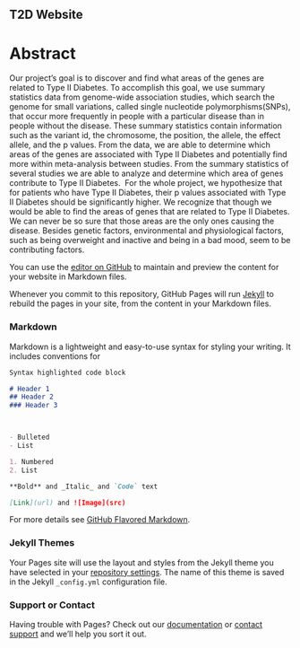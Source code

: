 ## T2D Website


# Abstract 


Our project’s goal is to discover and find what areas of the genes are related to Type II Diabetes. To accomplish this goal, we use summary statistics data from genome-wide association studies, which search the genome for small variations, called single nucleotide polymorphisms(SNPs), that occur more frequently in people with a particular disease than in people without the disease.  These summary statistics contain information such as the variant id, the chromosome, the position, the allele, the effect allele, and the p values. From the data, we are able to determine which areas of the genes are associated with Type II Diabetes and potentially find more within meta-analysis between studies. From the summary statistics of several studies we are able to analyze and determine which area of genes contribute to Type II Diabetes.  For the whole project, we hypothesize that for patients who have Type II Diabetes, their p values associated with Type II Diabetes should be significantly higher. We recognize that though we would be able to find the areas of genes that are related to Type II Diabetes. We can never be so sure that those areas are the only ones causing the disease. Besides genetic factors, environmental and physiological factors, such as being overweight and inactive and being in a bad mood, seem to be contributing factors.






You can use the [editor on GitHub](https://github.com/ktn104/T2DWebsite/edit/master/index.md) to maintain and preview the content for your website in Markdown files.

Whenever you commit to this repository, GitHub Pages will run [Jekyll](https://jekyllrb.com/) to rebuild the pages in your site, from the content in your Markdown files.

### Markdown

Markdown is a lightweight and easy-to-use syntax for styling your writing. It includes conventions for

```markdown
Syntax highlighted code block

# Header 1
## Header 2
### Header 3



- Bulleted
- List

1. Numbered
2. List

**Bold** and _Italic_ and `Code` text

[Link](url) and ![Image](src)
```

For more details see [GitHub Flavored Markdown](https://guides.github.com/features/mastering-markdown/).

### Jekyll Themes

Your Pages site will use the layout and styles from the Jekyll theme you have selected in your [repository settings](https://github.com/ktn104/T2DWebsite/settings). The name of this theme is saved in the Jekyll `_config.yml` configuration file.

### Support or Contact

Having trouble with Pages? Check out our [documentation](https://help.github.com/categories/github-pages-basics/) or [contact support](https://github.com/contact) and we’ll help you sort it out.
